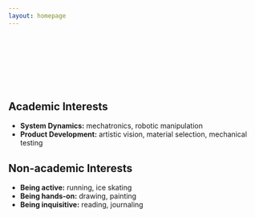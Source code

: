 ```yaml
---
layout: homepage
---
```

<br>
<br>
<br>
<br>
<br>
<br>



## Academic Interests

- **System Dynamics:** mechatronics, robotic manipulation
- **Product Development:** artistic vision, material selection, mechanical testing



## Non-academic Interests

- **Being active:** running, ice skating
- **Being hands-on:** drawing, painting
- **Being inquisitive:** reading, journaling

